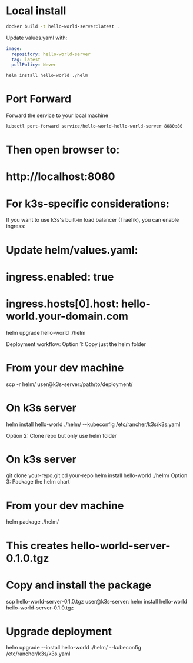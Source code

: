 # Local install

```bash
docker build -t hello-world-server:latest .
```

Update values.yaml with:
```yaml
image:
  repository: hello-world-server
  tag: latest
  pullPolicy: Never
```

```bash
helm install hello-world ./helm
```

# Port Forward
Forward the service to your local machine
```bash
kubectl port-forward service/hello-world-hello-world-server 8080:80
```

# Then open browser to:
# http://localhost:8080

# For k3s-specific considerations:
If you want to use k3s's built-in load balancer (Traefik), you can enable ingress:

# Update helm/values.yaml:
# ingress.enabled: true
# ingress.hosts[0].host: hello-world.your-domain.com

helm upgrade hello-world ./helm

Deployment workflow:
Option 1: Copy just the helm folder

# From your dev machine
scp -r helm/ user@k3s-server:/path/to/deployment/

# On k3s server
helm install hello-world ./helm/ --kubeconfig /etc/rancher/k3s/k3s.yaml

Option 2: Clone repo but only use helm folder

# On k3s server
git clone your-repo.git
cd your-repo
helm install hello-world ./helm/
Option 3: Package the helm chart



# From your dev machine
helm package ./helm/
# This creates hello-world-server-0.1.0.tgz

# Copy and install the package
scp hello-world-server-0.1.0.tgz user@k3s-server:
helm install hello-world hello-world-server-0.1.0.tgz

# Upgrade deployment
helm upgrade --install hello-world ./helm/ --kubeconfig /etc/rancher/k3s/k3s.yaml
